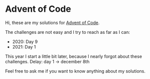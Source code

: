 # Advent of Code

Hi, these are my solutions for [Advent of Code](https://adventofcode.com/).

The challenges are not easy and I try to reach as far as I can:

- 2020: Day 9
- 2021: Day 1

This year I start a little bit later, because I nearly forgot about these challenges. Delay: day 1 -> december 8th

Feel free to ask me if you want to know anything about my solutions.
